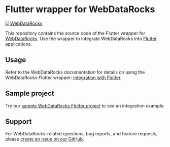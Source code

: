 # Flutter wrapper for WebDataRocks
[![WebDataRocks](https://cdn.webdatarocks.com/readmes/flutter.png)](https://www.webdatarocks.com/?r=wrap_flutter)

This repository contains the source code of the Flutter wrapper for [WebDataRocks](https://www.webdatarocks.com/?r=wrap_flutter). Use the wrapper to integrate WebDataRocks into [Flutter](https://flutter.dev/) applications. 

## Usage

Refer to the WebDataRocks documentation for details on using the WebDataRocks Flutter wrapper: [Integration with Flutter](https://www.webdatarocks.com/doc/integration-with-flutter/?r=wrap_flutter).

## Sample project

Try our [sample WebDataRocks Flutter project](https://github.com/webdatarocks/pivot-flutter) to see an integration example.

## Support

For WebDataRocks-related questions, bug reports, and feature requests, please [create an issue on our GitHub](https://github.com/WebDataRocks/web-pivot-table/issues).
